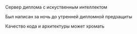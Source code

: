 Сервер диплома с искуственным интеллектом

Был написан за ночь до утренней дипломной предзащиты

Качество кода и архитектуры может хромать
